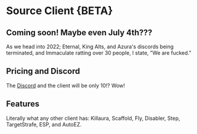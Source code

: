 # Source Client {BETA}
## Coming soon! Maybe even July 4th???
As we head into 2022; Eternal, King Alts, and Azura's discords being terminated, and Immaculate ratting over 30 people, I state, "We are fucked."

## Pricing and Discord
The [Discord](https://dsc.gg/sourceclient/) and the client will be only 10!? Wow!

## Features
Literally what any other client has:
Killaura,
Scaffold,
Fly,
Disabler,
Step,
TargetStrafe,
ESP,
and AutoEZ.
